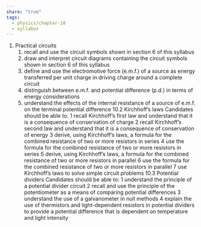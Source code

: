 ```yaml
---
share: "true"
tags:
  - physics/chapter-10
  - syllabus
---
```


1. Practical circuits
	1. recall and use the circuit symbols shown in section 6 of this syllabus
	2. draw and interpret circuit diagrams containing the circuit symbols shown in section 6 of this syllabus
	3. define and use the electromotive force (e.m.f.) of a source as energy transferred per unit charge in driving charge around a complete circuit
	4. distinguish between e.m.f. and potential difference (p.d.) in terms of energy considerations
	5. understand the effects of the internal resistance of a source of e.m.f. on the terminal potential difference
10.2 Kirchhoff’s laws
Candidates should be able to:
1 recall Kirchhoff’s first law and understand that it is a consequence of conservation of charge
2 recall Kirchhoff’s second law and understand that it is a consequence of conservation of energy
3 derive, using Kirchhoff’s laws, a formula for the combined resistance of two or more resistors in series
4 use the formula for the combined resistance of two or more resistors in series
5 derive, using Kirchhoff’s laws, a formula for the combined resistance of two or more resistors in parallel
6 use the formula for the combined resistance of two or more resistors in parallel
7 use Kirchhoff’s laws to solve simple circuit problems
10.3 Potential dividers
Candidates should be able to:
1 understand the principle of a potential divider circuit
2 recall and use the principle of the potentiometer as a means of comparing potential differences
3 understand the use of a galvanometer in null methods
4 explain the use of thermistors and light-dependent resistors in potential dividers to provide a potential
difference that is dependent on temperature and light intensity